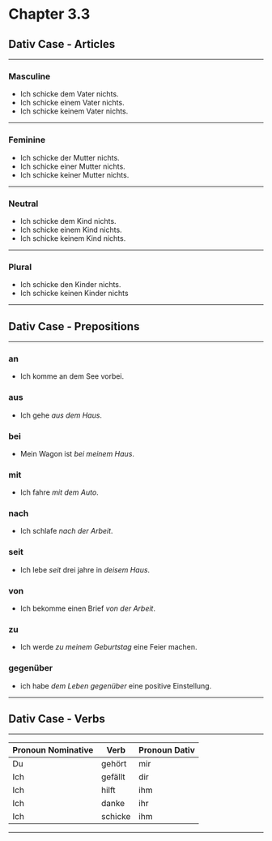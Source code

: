 # Chapter 3.3

## Dativ Case - Articles

---

### Masculine

* Ich schicke dem Vater nichts.
* Ich schicke einem Vater nichts.
* Ich schicke keinem Vater nichts.

---

### Feminine

* Ich schicke der Mutter nichts.
* Ich schicke einer Mutter nichts.
* Ich schicke keiner Mutter nichts.

---

### Neutral

* Ich schicke dem Kind nichts.
* Ich schicke einem Kind nichts.
* Ich schicke keinem Kind nichts.

---

### Plural

* Ich schicke den Kinder nichts.
* Ich schicke keinen Kinder nichts

---

## Dativ Case - Prepositions

---

### an

* Ich komme an dem See vorbei.

### aus

* Ich gehe *aus dem Haus*.

### bei

* Mein Wagon ist *bei meinem Haus*.

### mit

* Ich fahre *mit dem Auto*.

### nach

* Ich schlafe *nach der Arbeit*.

### seit

* Ich lebe *seit* drei jahre in *deisem Haus*.

### von

* Ich bekomme einen Brief *von der Arbeit*.

### zu

* Ich werde *zu meinem Geburtstag* eine Feier machen.

### gegenüber

* ich habe *dem Leben gegenüber* eine positive Einstellung.

---

## Dativ Case - Verbs

---

Pronoun Nominative| Verb    | Pronoun Dativ
------------------|---------|---------
 Du               | gehört  | mir
 Ich              | gefällt | dir
 Ich              | hilft   | ihm
 Ich              | danke   | ihr
 Ich              | schicke | ihm

---
